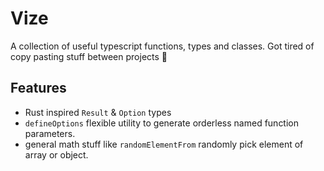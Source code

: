 # Vize
A collection of useful typescript functions, types and classes. Got tired of copy pasting stuff between projects 😬

## Features
- Rust inspired `Result` & `Option` types
- `defineOptions` flexible utility to generate orderless named function parameters.
- general math stuff like `randomElementFrom` randomly pick element of array or object.
